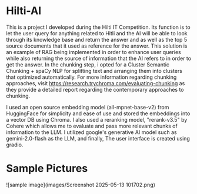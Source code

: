 # Hilti-AI

This is a project I developed during the Hilti IT Competition. Its function is to let the user query for anything related to Hitli and the AI will be able to look through its knowledge base and return the answer and as well as the top 5 source documents that it used as reference for the answer. This solution is an example of RAG being implemented in order to enhance user queries while also returning the source of information that the AI refers to in order to get the answer. In the chunking step, i opted for a Cluster Semantic Chunking + spaCy NLP for splitting text and arranging them into clusters that optimized automatically. For more information regarding chunking approaches, visit https://research.trychroma.com/evaluating-chunking as they provide a detailed report regarding the contemporary approaches to chunking.

I used an open source embedding model (all-mpnet-base-v2) from HuggingFace for simplicity and ease of use and stored the embeddings into a vector DB using Chroma. I also used a reranking model, "rerank-v3.5" by Cohere which allows me to evaluate and pass more relevant chunks of information to the LLM. I utilized google's generative AI model such as gemini-2.0-flash as the LLM, and finally, The user interface is created using gradio.

# Sample Pictures
![sample image](images/Screenshot 2025-05-13 101702.png)
